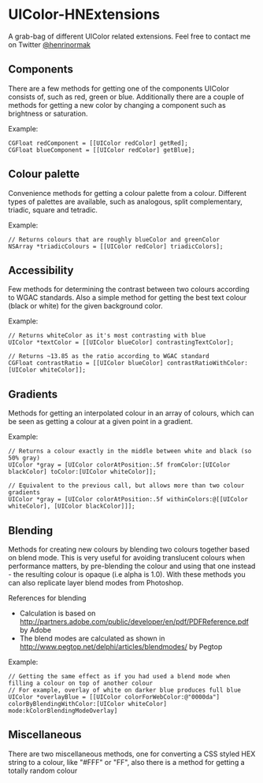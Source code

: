UIColor-HNExtensions
====================

A grab-bag of different UIColor related extensions. Feel free to contact me on Twitter [@henrinormak](http://twitter.com/henrinormak "@henrinormak on Twitter") 

Components
----------

There are a few methods for getting one of the components UIColor consists of, such as red, green or blue. Additionally there are a couple of methods for getting a new color by changing a component such as brightness or saturation.

Example:

    CGFloat redComponent = [[UIColor redColor] getRed];
    CGFloat blueComponent = [[UIColor redColor] getBlue];


Colour palette
--------------

Convenience methods for getting a colour palette from a colour. Different types of palettes are available, such as analogous, split complementary, triadic, square and tetradic.

Example:

    // Returns colours that are roughly blueColor and greenColor
    NSArray *triadicColours = [[UIColor redColor] triadicColors];

Accessibility
-------------

Few methods for determining the contrast between two colours according to WGAC standards. Also a simple method for getting the best text colour (black or white) for the given background color.

Example:

    // Returns whiteColor as it's most contrasting with blue
    UIColor *textColor = [[UIColor blueColor] contrastingTextColor];
    
    // Returns ~13.85 as the ratio according to WGAC standard
    CGFloat contrastRatio = [[UIColor blueColor] contrastRatioWithColor:[UIColor whiteColor]]; 

Gradients
---------

Methods for getting an interpolated colour in an array of colours, which can be seen as getting a colour at a given point in a gradient.

Example:

    // Returns a colour exactly in the middle between white and black (so 50% gray)
    UIColor *gray = [UIColor colorAtPosition:.5f fromColor:[UIColor blackColor] toColor:[UIColor whiteColor]];
    
    // Equivalent to the previous call, but allows more than two colour gradients
    UIColor *gray = [UIColor colorAtPosition:.5f withinColors:@[[UIColor whiteColor], [UIColor blackColor]]];

Blending
--------

Methods for creating new colours by blending two colours together based on blend mode. This is very useful for avoiding translucent colours when performance matters, by pre-blending the colour and using that one instead - the resulting colour is opaque (i.e alpha is 1.0).
With these methods you can also replicate layer blend modes from Photoshop.

References for blending
- Calculation is based on http://partners.adobe.com/public/developer/en/pdf/PDFReference.pdf by Adobe
- The blend modes are calculated as shown in http://www.pegtop.net/delphi/articles/blendmodes/ by Pegtop

Example:

    // Getting the same effect as if you had used a blend mode when filling a colour on top of another colour
    // For example, overlay of white on darker blue produces full blue
    UIColor *overlayBlue = [[UIColor colorForWebColor:@"0000da"] colorByBlendingWithColor:[UIColor whiteColor] mode:kColorBlendingModeOverlay]
    
Miscellaneous
-------------

There are two miscellaneous methods, one for converting a CSS styled HEX string to a colour, like "#FFF" or "FF", also there is a method for getting a totally random colour


    
